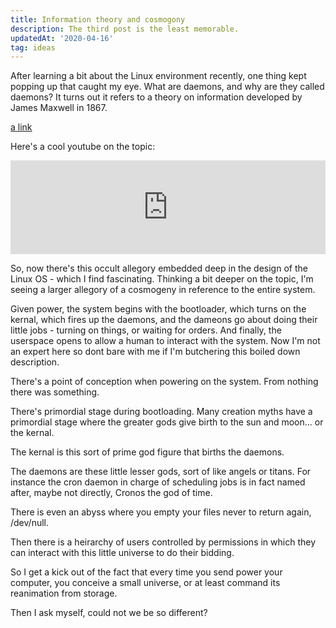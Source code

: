 ```yaml
---
title: Information theory and cosmogony
description: The third post is the least memorable.
updatedAt: '2020-04-16'
tag: ideas
---
```


After learning a bit about the Linux environment recently, one thing kept popping up that caught my eye. What are daemons, and why are they called daemons? It turns out it refers to a theory on information developed by James Maxwell in 1867.


[a link](https://en.wikipedia.org/wiki/Maxwell%27s_demon)


Here's a cool youtube on the topic:
<iframe width="100%" src="https://www.youtube.com/embed/11QkX4u6RJg" title="YouTube video player" frameborder="0" allow="accelerometer; autoplay; clipboard-write; encrypted-media; gyroscope; picture-in-picture" allowfullscreen></iframe>

So, now there's this occult allegory embedded deep in the design of the Linux OS - which I find fascinating. Thinking a bit deeper on the topic, I'm seeing a larger allegory of a cosmogeny in reference to the entire system.

Given power, the system begins with the bootloader, which turns on the kernal, which fires up the daemons, and the dameons go about doing their little jobs - turning on things, or waiting for orders. And finally, the userspace opens to allow a human to interact with the system. Now I'm not an expert here so dont bare with me if I'm butchering this boiled down description.

There's a point of conception when powering on the system. From nothing there was something.

There's primordial stage during bootloading. Many creation myths have a primordial stage where the greater gods give birth to the sun and moon... or the kernal.

The kernal is this sort of prime god figure that births the daemons.

The daemons are these little lesser gods, sort of like angels or titans. For instance the cron daemon in charge of scheduling jobs is in fact named after, maybe not directly, Cronos the god of time.

There is even an abyss where you empty your files never to return again, /dev/null.

Then there is a heirarchy of users controlled by permissions in which they can interact with this little universe to do their bidding.

So I get a kick out of the fact that every time you send power your computer, you conceive a small universe, or at least command its reanimation from storage.

Then I ask myself, could not we be so different?